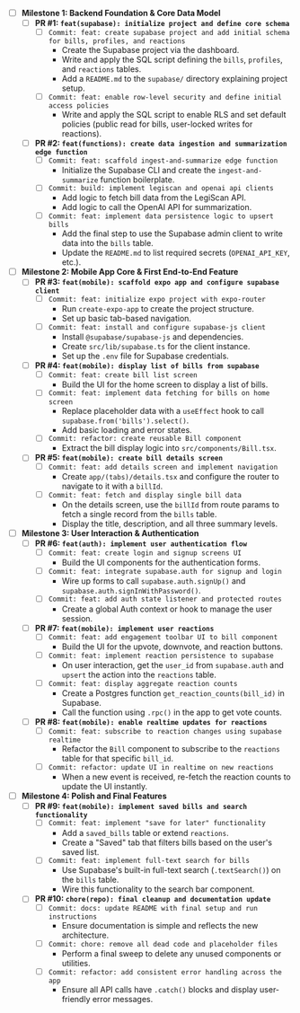 - [ ] **Milestone 1: Backend Foundation & Core Data Model**
    - [ ] **PR #1: `feat(supabase): initialize project and define core schema`**
        - [ ] `Commit: feat: create supabase project and add initial schema for bills, profiles, and reactions`
            - Create the Supabase project via the dashboard.
            - Write and apply the SQL script defining the `bills`, `profiles`, and `reactions` tables.
            - Add a `README.md` to the `supabase/` directory explaining project setup.
        - [ ] `Commit: feat: enable row-level security and define initial access policies`
            - Write and apply the SQL script to enable RLS and set default policies (public read for bills, user-locked writes for reactions).
    - [ ] **PR #2: `feat(functions): create data ingestion and summarization edge function`**
        - [ ] `Commit: feat: scaffold ingest-and-summarize edge function`
            - Initialize the Supabase CLI and create the `ingest-and-summarize` function boilerplate.
        - [ ] `Commit: build: implement legiscan and openai api clients`
            - Add logic to fetch bill data from the LegiScan API.
            - Add logic to call the OpenAI API for summarization.
        - [ ] `Commit: feat: implement data persistence logic to upsert bills`
            - Add the final step to use the Supabase admin client to write data into the `bills` table.
            - Update the `README.md` to list required secrets (`OPENAI_API_KEY`, etc.).
- [ ] **Milestone 2: Mobile App Core & First End-to-End Feature**
    - [ ] **PR #3: `feat(mobile): scaffold expo app and configure supabase client`**
        - [ ] `Commit: feat: initialize expo project with expo-router`
            - Run `create-expo-app` to create the project structure.
            - Set up basic tab-based navigation.
        - [ ] `Commit: feat: install and configure supabase-js client`
            - Install `@supabase/supabase-js` and dependencies.
            - Create `src/lib/supabase.ts` for the client instance.
            - Set up the `.env` file for Supabase credentials.
    - [ ] **PR #4: `feat(mobile): display list of bills from supabase`**
        - [ ] `Commit: feat: create bill list screen`
            - Build the UI for the home screen to display a list of bills.
        - [ ] `Commit: feat: implement data fetching for bills on home screen`
            - Replace placeholder data with a `useEffect` hook to call `supabase.from('bills').select()`.
            - Add basic loading and error states.
        - [ ] `Commit: refactor: create reusable Bill component`
            - Extract the bill display logic into `src/components/Bill.tsx`.
    - [ ] **PR #5: `feat(mobile): create bill details screen`**
        - [ ] `Commit: feat: add details screen and implement navigation`
            - Create `app/(tabs)/details.tsx` and configure the router to navigate to it with a `billId`.
        - [ ] `Commit: feat: fetch and display single bill data`
            - On the details screen, use the `billId` from route params to fetch a single record from the `bills` table.
            - Display the title, description, and all three summary levels.
- [ ] **Milestone 3: User Interaction & Authentication**
    - [ ] **PR #6: `feat(auth): implement user authentication flow`**
        - [ ] `Commit: feat: create login and signup screens UI`
            - Build the UI components for the authentication forms.
        - [ ] `Commit: feat: integrate supabase.auth for signup and login`
            - Wire up forms to call `supabase.auth.signUp()` and `supabase.auth.signInWithPassword()`.
        - [ ] `Commit: feat: add auth state listener and protected routes`
            - Create a global Auth context or hook to manage the user session.
    - [ ] **PR #7: `feat(mobile): implement user reactions`**
        - [ ] `Commit: feat: add engagement toolbar UI to bill component`
            - Build the UI for the upvote, downvote, and reaction buttons.
        - [ ] `Commit: feat: implement reaction persistence to supabase`
            - On user interaction, get the `user_id` from `supabase.auth` and `upsert` the action into the `reactions` table.
        - [ ] `Commit: feat: display aggregate reaction counts`
            - Create a Postgres function `get_reaction_counts(bill_id)` in Supabase.
            - Call the function using `.rpc()` in the app to get vote counts.
    - [ ] **PR #8: `feat(mobile): enable realtime updates for reactions`**
        - [ ] `Commit: feat: subscribe to reaction changes using supabase realtime`
            - Refactor the `Bill` component to subscribe to the `reactions` table for that specific `bill_id`.
        - [ ] `Commit: refactor: update UI in realtime on new reactions`
            - When a new event is received, re-fetch the reaction counts to update the UI instantly.
- [ ] **Milestone 4: Polish and Final Features**
    - [ ] **PR #9: `feat(mobile): implement saved bills and search functionality`**
        - [ ] `Commit: feat: implement "save for later" functionality`
            - Add a `saved_bills` table or extend `reactions`.
            - Create a "Saved" tab that filters bills based on the user's saved list.
        - [ ] `Commit: feat: implement full-text search for bills`
            - Use Supabase's built-in full-text search (`.textSearch()`) on the `bills` table.
            - Wire this functionality to the search bar component.
    - [ ] **PR #10: `chore(repo): final cleanup and documentation update`**
        - [ ] `Commit: docs: update README with final setup and run instructions`
            - Ensure documentation is simple and reflects the new architecture.
        - [ ] `Commit: chore: remove all dead code and placeholder files`
            - Perform a final sweep to delete any unused components or utilities.
        - [ ] `Commit: refactor: add consistent error handling across the app`
            - Ensure all API calls have `.catch()` blocks and display user-friendly error messages.